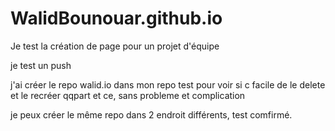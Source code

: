 ﻿# WalidBounouar.github.io
Je test la création de page pour un projet d'équipe

je test un push

j'ai créer le repo walid.io dans mon repo test pour voir si c facile de le delete et le recréer qqpart et ce, sans probleme et complication

je peux créer le même repo dans 2 endroit différents, test comfirmé.

